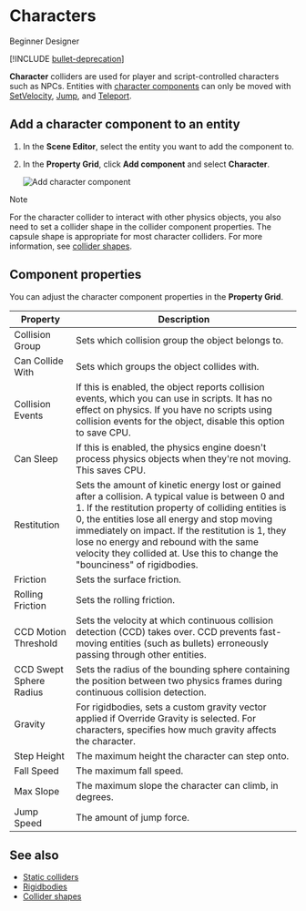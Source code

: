 # Characters

<span class="badge text-bg-primary">Beginner</span>
<span class="badge text-bg-success">Designer</span>

[!INCLUDE [bullet-deprecation](../../includes/bullet-physics-deprecation.md)]

**Character** colliders are used for player and script-controlled characters such as NPCs. Entities with [character components](xref:Stride.Physics.CharacterComponent) can only be moved with [SetVelocity](xref:Stride.Physics.CharacterComponent.SetVelocity\(Stride.Core.Mathematics.Vector3\)), [Jump](xref:Stride.Physics.CharacterComponent.Jump), and [Teleport](xref:Stride.Physics.CharacterComponent.Teleport\(Stride.Core.Mathematics.Vector3\)).

## Add a character component to an entity

1. In the **Scene Editor**, select the entity you want to add the component to.

2. In the **Property Grid**, click **Add component** and select **Character**.

    ![Add character component](media/add-character-component.png)

>[!Note]
> For the character collider to interact with other physics objects, you also need to set a  collider shape in the collider component properties. The capsule shape is appropriate for most character colliders. For more information, see [collider shapes](collider-shapes.md).

## Component properties

You can adjust the character component properties in the **Property Grid**.

| Property | Description |
----------------------|-----------------------
| Collision Group | Sets which collision group the object belongs to. |
| Can Collide With | Sets which groups the object collides with. |
| Collision Events | If this is enabled, the object reports collision events, which you can use in scripts. It has no effect on physics. If you have no scripts using collision events for the object, disable this option to save CPU. |
| Can Sleep | If this is enabled, the physics engine doesn't process physics objects when they're not moving. This saves CPU. |
| Restitution | Sets the amount of kinetic energy lost or gained after a collision. A typical value is between 0 and 1. If the restitution property of colliding entities is 0, the entities lose all energy and stop moving immediately on impact. If the restitution is 1, they lose no energy and rebound with the same velocity they collided at. Use this to change the "bounciness" of rigidbodies. |
| Friction | Sets the surface friction. |
| Rolling Friction | Sets the rolling friction. |
| CCD Motion Threshold | Sets the velocity at which continuous collision detection (CCD) takes over. CCD prevents fast-moving entities (such as bullets) erroneously passing through other entities. |
| CCD Swept Sphere Radius | Sets the radius of the bounding sphere containing the position between two physics frames during continuous collision detection. |
| Gravity | For rigidbodies, sets a custom gravity vector applied if Override Gravity is selected. For characters, specifies how much gravity affects the character. |
| Step Height | The maximum height the character can step onto. |
| Fall Speed | The maximum fall speed. |
| Max Slope | The maximum slope the character can climb, in degrees. |
| Jump Speed | The amount of jump force. |

## See also

* [Static colliders](static-colliders.md)
* [Rigidbodies](rigid-bodies.md)
* [Collider shapes](collider-shapes.md)